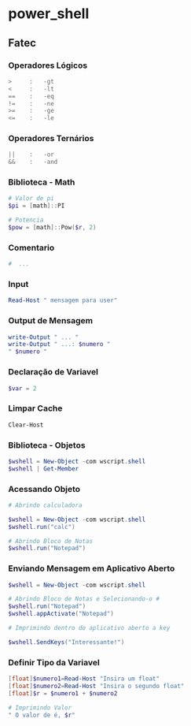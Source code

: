 # power_shell
## Fatec


### Operadores Lógicos

```ps1
>     :   -gt  
<     :   -lt  
==    :   -eq  
!=    :   -ne  
>=    :   -ge  
<=    :   -le  
```


### Operadores Ternários

```ps1
||    :   -or  
&&    :   -and  
```


### Biblioteca - Math

```ps1
# Valor de pi
$pi = [math]::PI

# Potencia
$pow = [math]::Pow($r, 2)
```


### Comentario

```ps1
#  ...  
```

### Input

```ps1
Read-Host " mensagem para user"
```

### Output de Mensagem

```ps1
write-Output " ... "  
write-Output " ...: $numero "
" $numero "
```

### Declaração de Variavel

```ps1
$var = 2  
```

### Limpar Cache

```ps1
Clear-Host
```

### Biblioteca - Objetos

```ps1
$wshell = New-Object -com wscript.shell
$wshell | Get-Member
```

### Acessando Objeto

```ps1
# Abrindo calculadora

$wshell = New-Object -com wscript.shell
$wshell.run("calc")

# Abrindo Bloco de Notas
$wshell.run("Notepad")
```

### Enviando Mensagem em Aplicativo Aberto

```ps1
$wshell = New-Object -com wscript.shell

# Abrindo Bloco de Notas e Selecionando-o #
$wshell.run("Notepad")
$wshell.appActivate("Notepad")

# Imprimindo dentro do aplicativo aberto a key

$wshell.SendKeys("Interessante!")
```

### Definir Tipo da Variavel

```ps1
[float]$numero1=Read-Host "Insira um float"
[float]$numero2=Read-Host "Insira o segundo float"
[float]$r = $numero1 + $numero2

# Imprimindo Valor
" O valor de é, $r"
```
